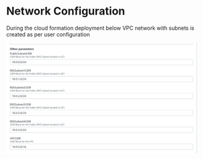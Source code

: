 # Network Configuration

During the cloud formation deployment below VPC network with subnets is created as per user configuration

![](<../../.gitbook/assets/image (21).png>)

